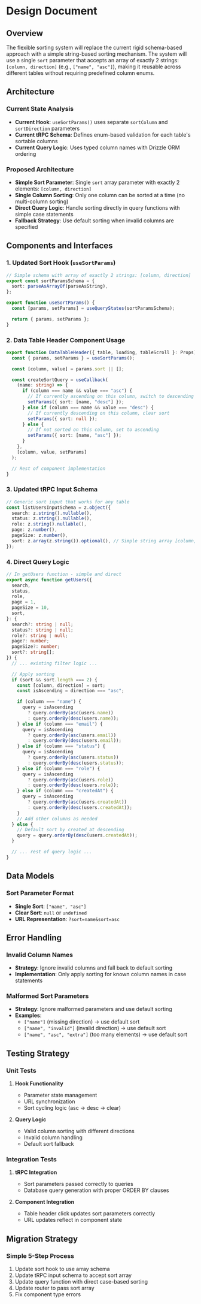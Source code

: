 # Design Document

## Overview

The flexible sorting system will replace the current rigid schema-based approach with a simple string-based sorting mechanism. The system will use a single `sort` parameter that accepts an array of exactly 2 strings: `[column, direction]` (e.g., `["name", "asc"]`), making it reusable across different tables without requiring predefined column enums.

## Architecture

### Current State Analysis

- **Current Hook**: `useSortParams()` uses separate `sortColumn` and `sortDirection` parameters
- **Current tRPC Schema**: Defines enum-based validation for each table's sortable columns
- **Current Query Logic**: Uses typed column names with Drizzle ORM ordering

### Proposed Architecture

- **Simple Sort Parameter**: Single `sort` array parameter with exactly 2 elements: `[column, direction]`
- **Single Column Sorting**: Only one column can be sorted at a time (no multi-column sorting)
- **Direct Query Logic**: Handle sorting directly in query functions with simple case statements
- **Fallback Strategy**: Use default sorting when invalid columns are specified

## Components and Interfaces

### 1. Updated Sort Hook (`useSortParams`)

```typescript
// Simple schema with array of exactly 2 strings: [column, direction]
export const sortParamsSchema = {
  sort: parseAsArrayOf(parseAsString),
};

export function useSortParams() {
  const [params, setParams] = useQueryStates(sortParamsSchema);

  return { params, setParams };
}
```

### 2. Data Table Header Component Usage

```typescript
export function DataTableHeader({ table, loading, tableScroll }: Props) {
  const { params, setParams } = useSortParams();

  const [column, value] = params.sort || [];

  const createSortQuery = useCallback(
    (name: string) => {
      if (column === name && value === "asc") {
        // If currently ascending on this column, switch to descending
        setParams({ sort: [name, "desc"] });
      } else if (column === name && value === "desc") {
        // If currently descending on this column, clear sort
        setParams({ sort: null });
      } else {
        // If not sorted on this column, set to ascending
        setParams({ sort: [name, "asc"] });
      }
    },
    [column, value, setParams]
  );

  // Rest of component implementation
}
```

### 3. Updated tRPC Input Schema

```typescript
// Generic sort input that works for any table
const listUsersInputSchema = z.object({
  search: z.string().nullable(),
  status: z.string().nullable(),
  role: z.string().nullable(),
  page: z.number(),
  pageSize: z.number(),
  sort: z.array(z.string()).optional(), // Simple string array [column, direction]
});
```

### 4. Direct Query Logic

```typescript
// In getUsers function - simple and direct
export async function getUsers({
  search,
  status,
  role,
  page = 1,
  pageSize = 10,
  sort,
}: {
  search?: string | null;
  status?: string | null;
  role?: string | null;
  page?: number;
  pageSize?: number;
  sort?: string[];
}) {
  // ... existing filter logic ...

  // Apply sorting
  if (sort && sort.length === 2) {
    const [column, direction] = sort;
    const isAscending = direction === "asc";

    if (column === "name") {
      query = isAscending
        ? query.orderBy(asc(users.name))
        : query.orderBy(desc(users.name));
    } else if (column === "email") {
      query = isAscending
        ? query.orderBy(asc(users.email))
        : query.orderBy(desc(users.email));
    } else if (column === "status") {
      query = isAscending
        ? query.orderBy(asc(users.status))
        : query.orderBy(desc(users.status));
    } else if (column === "role") {
      query = isAscending
        ? query.orderBy(asc(users.role))
        : query.orderBy(desc(users.role));
    } else if (column === "createdAt") {
      query = isAscending
        ? query.orderBy(asc(users.createdAt))
        : query.orderBy(desc(users.createdAt));
    }
    // Add other columns as needed
  } else {
    // Default sort by created_at descending
    query = query.orderBy(desc(users.createdAt));
  }

  // ... rest of query logic ...
}
```

## Data Models

### Sort Parameter Format

- **Single Sort**: `["name", "asc"]`
- **Clear Sort**: `null` or `undefined`
- **URL Representation**: `?sort=name&sort=asc`

## Error Handling

### Invalid Column Names

- **Strategy**: Ignore invalid columns and fall back to default sorting
- **Implementation**: Only apply sorting for known column names in case statements

### Malformed Sort Parameters

- **Strategy**: Ignore malformed parameters and use default sorting
- **Examples**:
  - `["name"]` (missing direction) → use default sort
  - `["name", "invalid"]` (invalid direction) → use default sort
  - `["name", "asc", "extra"]` (too many elements) → use default sort

## Testing Strategy

### Unit Tests

1. **Hook Functionality**

   - Parameter state management
   - URL synchronization
   - Sort cycling logic (asc → desc → clear)

2. **Query Logic**
   - Valid column sorting with different directions
   - Invalid column handling
   - Default sort fallback

### Integration Tests

1. **tRPC Integration**

   - Sort parameters passed correctly to queries
   - Database query generation with proper ORDER BY clauses

2. **Component Integration**
   - Table header click updates sort parameters correctly
   - URL updates reflect in component state

## Migration Strategy

### Simple 5-Step Process

1. Update sort hook to use array schema
2. Update tRPC input schema to accept sort array
3. Update query function with direct case-based sorting
4. Update router to pass sort array
5. Fix component type errors
